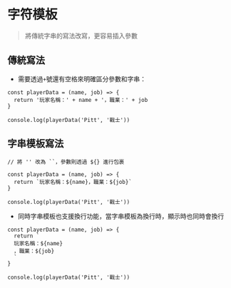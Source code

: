 # 字符模板

> 將傳統字串的寫法改寫，更容易插入參數

## 傳統寫法
* 需要透過`+`號還有空格來明確區分參數和字串：

```
const playerData = (name, job) => {
  return '玩家名稱：' + name + '，職業：' + job
}

console.log(playerData('Pitt', '戰士'))
```

## 字串模板寫法
```
// 將 '' 改為 ``，參數則透過 ${} 進行包裹

const playerData = (name, job) => {
  return `玩家名稱：${name}，職業：${job}`
}

console.log(playerData('Pitt', '戰士'))
```

* 同時字串模板也支援換行功能，當字串模板為換行時，顯示時也同時會換行

```
const playerData = (name, job) => {
  return `
  玩家名稱：${name}
  ，職業：${job}
  `
}

console.log(playerData('Pitt', '戰士'))
```